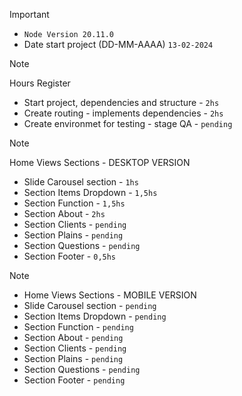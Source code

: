 > [!IMPORTANT]
> - `Node Version 20.11.0`
> - Date start project (DD-MM-AAAA) `13-02-2024`
>

> [!NOTE]
> Hours Register 
> - Start project, dependencies and structure - `2hs`
> - Create routing - implements dependencies - `2hs`
> - Create environmet for testing - stage QA - `pending`
>

> [!NOTE]
> Home Views  Sections - DESKTOP VERSION
> - Slide Carousel section - `1hs`
> - Section Items Dropdown - `1,5hs`
> - Section Function - `1,5hs`
> - Section About - `2hs`
> - Section Clients - `pending`
> - Section Plains - `pending`
> - Section Questions - `pending`
> - Section Footer - `0,5hs`
>

> [!NOTE]
> - Home Views  Sections - MOBILE VERSION
> - Slide Carousel section - `pending`
> - Section Items Dropdown - `pending`
> - Section Function - `pending`
> - Section About - `pending`
> - Section Clients - `pending`
> - Section Plains - `pending`
> - Section Questions - `pending`
> - Section Footer - `pending`
>

